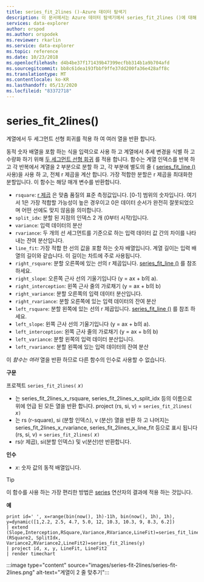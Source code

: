 ```yaml
---
title: series_fit_2lines ()-Azure 데이터 탐색기
description: 이 문서에서는 Azure 데이터 탐색기에서 series_fit_2lines ()에 대해 설명 합니다.
services: data-explorer
author: orspod
ms.author: orspodek
ms.reviewer: rkarlin
ms.service: data-explorer
ms.topic: reference
ms.date: 10/23/2018
ms.openlocfilehash: d4b4be37f171439b47399ecfbb314b1a9b704afd
ms.sourcegitcommit: bb8c61dea193fbbf9ffe37dd200fa36e428aff8c
ms.translationtype: MT
ms.contentlocale: ko-KR
ms.lasthandoff: 05/13/2020
ms.locfileid: "83372718"
---
```

# <a name="series_fit_2lines"></a>series_fit_2lines()

계열에서 두 세그먼트 선형 회귀를 적용 하 여 여러 열을 반환 합니다.  

동적 숫자 배열을 포함 하는 식을 입력으로 사용 하 고 계열에서 추세 변경을 식별 하 고 수량화 하기 위해 [두 세그먼트 선형 회귀](https://en.wikipedia.org/wiki/Segmented_regression) 를 적용 합니다. 함수는 계열 인덱스를 반복 하 고 각 반복에서 계열을 2 부분으로 분할 하 고, 각 부분에 별도의 줄 ( [series_fit_line ()](series-fit-linefunction.md)사용)을 사용 하 고, 전체 r 제곱을 계산 합니다. 가장 적합한 분할은 r 제곱을 최대화한 분할입니다. 이 함수는 해당 매개 변수를 반환합니다.
* `rsquare`: [r 제곱](https://en.wikipedia.org/wiki/Coefficient_of_determination) 은 맞춤 품질의 표준 측정값입니다. [0-1] 범위의 숫자입니다. 여기서 1은 가장 적합할 가능성이 높은 경우이고 0은 데이터 순서가 완전히 잘못되었으며 어떤 선에도 맞지 않음을 의미합니다.
* `split_idx`: 분할 된 지점의 인덱스 2 개 (0부터 시작)입니다.
* `variance`: 입력 데이터의 분산
* `rvariance`: 두 개의 선 세그먼트를 기준으로 하는 입력 데이터 값 간의 차이를 나타내는 잔여 분산입니다.
* `line_fit`: 가장 적합 한 선의 값을 포함 하는 숫자 배열입니다. 계열 길이는 입력 배열의 길이와 같습니다. 이 길이는 차트에 주로 사용됩니다.
* `right_rsquare`: 분할 오른쪽에 있는 선의 r 제곱입니다. [series_fit_line ()](series-fit-linefunction.md) 를 참조 하세요.
* `right_slope`: 오른쪽 근사 선의 기울기입니다 (y = ax + b의 a).
* `right_interception`: 왼쪽 근사 줄의 가로채기 (y = ax + b의 b)
* `right_variance`: 분할 오른쪽의 입력 데이터 분산입니다.
* `right_rvariance`: 분할 오른쪽에 있는 입력 데이터의 잔여 분산
* `left_rsquare`: 분할 왼쪽에 있는 선의 r 제곱입니다. [series_fit_line ()](series-fit-linefunction.md) 를 참조 하세요.
* `left_slope`: 왼쪽 근사 선의 기울기입니다 (y = ax + b의 a).
* `left_interception`: 왼쪽 근사 줄의 가로채기 (y = ax + b의 b)
* `left_variance`: 분할 왼쪽의 입력 데이터 분산입니다.
* `left_rvariance`: 분할 왼쪽에 있는 입력 데이터의 잔여 분산

이 *함수는 여러* 열을 반환 하므로 다른 함수의 인수로 사용할 수 없습니다.

**구문**

프로젝트 `series_fit_2lines(` *x*`)`
* 는 series_fit_2lines_x_rsquare, series_fit_2lines_x_split_idx 등의 이름으로 위에 언급 된 모든 열을 반환 합니다.
project (rs, si, v) = `series_fit_2lines(` *x*`)`
* 는 rs (r-square), si (분할 인덱스), v (분산) 열을 반환 하 고 나머지는 series_fit_2lines_x_rvariance, series_fit_2lines_x_line_fit 등으로 표시 됩니다 (rs, si, v) = `series_fit_2lines(` *x*`)`
* rs(r 제곱), si(분할 인덱스) 및 v(분산)만 반환합니다.
  
**인수**

* *x*: 숫자 값의 동적 배열입니다.  

> [!TIP]
> 이 함수를 사용 하는 가장 편리한 방법은 [series](make-seriesoperator.md) 연산자의 결과에 적용 하는 것입니다.

**예**

<!-- csl: https://help.kusto.windows.net:443/Samples -->
```kusto
print id=' ', x=range(bin(now(), 1h)-11h, bin(now(), 1h), 1h), y=dynamic([1,2.2, 2.5, 4.7, 5.0, 12, 10.3, 10.3, 9, 8.3, 6.2])
| extend (Slope,Interception,RSquare,Variance,RVariance,LineFit)=series_fit_line(y), (RSquare2, SplitIdx, Variance2,RVariance2,LineFit2)=series_fit_2lines(y)
| project id, x, y, LineFit, LineFit2
| render timechart
```

:::image type="content" source="images/series-fit-2lines/series-fit-2lines.png" alt-text="계열이 2 줄 맞추기":::
